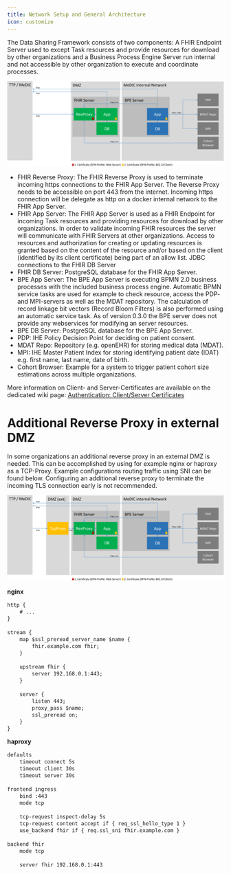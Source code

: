 ```yaml
---
title: Network Setup and General Architecture
icon: customize
---
```

The Data Sharing Framework consists of two components: A FHIR Endpoint Server used to except Task resources and provide resources for download by other organizations and a Business Process Engine Server run internal and not accessible by other organization to execute and coordinate processes.

![Network Setup Diagramm](/photos/guideline/generalInformation/highmed_dsf_network_setup.svg)

* FHIR Reverse Proxy: The FHIR Reverse Proxy is used to terminate incoming https connections to the FHIR App Server. The Reverse Proxy needs to be accessible on port 443 from the internet. Incoming https connection will be delegate as http on a docker internal network to the FHIR App Server.
* FHIR App Server: The FHIR App Server is used as a FHIR Endpoint for incoming Task resources and providing resources for download by other organizations. In order to validate incoming FHIR resources the server will communicate with FHIR Servers at other organizations. Access to resources and authorization for creating or updating resources is granted based on the content of the resource and/or based on the client (identified by its client certificate) being part of an allow list. JDBC connections to the FHIR DB Server
* FHIR DB Server: PostgreSQL database for the FHIR App Server.
* BPE App Server: The BPE App Server is executing BPMN 2.0 business processes with the included business process engine. Automatic BPMN service tasks are used for example to check resource, access the PDP- and MPI-servers as well as the MDAT repository. The calculation of record linkage bit vectors (Record Bloom Filters) is also performed using an automatic service task. As of version 0.3.0 the BPE server does not provide any webservices for modifying an server resources.
* BPE DB Server: PostgreSQL database for the BPE App Server.
* PDP: IHE Policy Decision Point for deciding on patient consent.
* MDAT Repo: Repository (e.g. openEHR) for storing medical data (MDAT).
* MPI: IHE Master Patient Index for storing identifying patient date (IDAT) e.g. first name, last name, date of birth.
* Cohort Browser: Example for a system to trigger patient cohort size estimations across multiple organizations.

More information on Client- and Server-Certificates are available on the dedicated wiki page: [Authentication: Client/Server Certificates](Authentication)

# Additional Reverse Proxy in external DMZ
In some organizations an additional reverse proxy in an external DMZ is needed. This can be accomplished by using for example nginx or haproxy as a TCP-Proxy. Example configurations routing traffic using SNI can be found below. Configuring an additional reverse proxy to terminate the incoming TLS connection early is not recommended.

![Network Setup Diagramm](/photos/guideline/generalInformation/highmed_dsf_network_setup_ext_dmz.svg)

**nginx**
```
http {
	# ...
}

stream {
	map $ssl_preread_server_name $name {
		fhir.example.com fhir;
	}

	upstream fhir {
		server 192.168.0.1:443;
	}

	server {
		listen 443;
		proxy_pass $name;
		ssl_preread on;
	}
}
```

**haproxy**
```
defaults
	timeout connect 5s
	timeout client 30s
	timeout server 30s

frontend ingress
	bind :443
	mode tcp

	tcp-request inspect-delay 5s
	tcp-request content accept if { req_ssl_hello_type 1 }
	use_backend fhir if { req.ssl_sni fhir.example.com }

backend fhir
	mode tcp

	server fhir 192.168.0.1:443
```